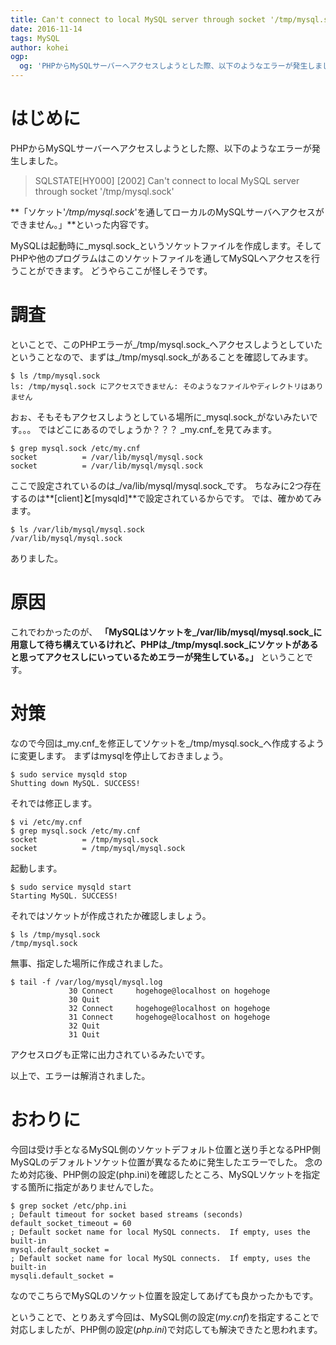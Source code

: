 ```yaml
---
title: Can't connect to local MySQL server through socket '/tmp/mysql.sock'
date: 2016-11-14
tags: MySQL
author: kohei
ogp:
  og: 'PHPからMySQLサーバーへアクセスしようとした際、以下のようなエラーが発生しました。'
---
```


# はじめに
PHPからMySQLサーバーへアクセスしようとした際、以下のようなエラーが発生しました。
> SQLSTATE[HY000] [2002] Can't connect to local MySQL server through socket '/tmp/mysql.sock' 

**「ソケット'_/tmp/mysql.sock_'を通してローカルのMySQLサーバへアクセスができません。」**といった内容です。

MySQLは起動時に_mysql.sock_というソケットファイルを作成します。そしてPHPや他のプログラムはこのソケットファイルを通してMySQLへアクセスを行うことができます。
どうやらここが怪しそうです。


# 調査
といことで、このPHPエラーが_/tmp/mysql.sock_へアクセスしようとしていたということなので、まずは_/tmp/mysql.sock_があることを確認してみます。

```bash:確認1(mysql.sock)
$ ls /tmp/mysql.sock
ls: /tmp/mysql.sock にアクセスできません: そのようなファイルやディレクトリはありません
```

おぉ、そもそもアクセスしようとしている場所に_mysql.sock_がないみたいです。。。
ではどこにあるのでしょうか？？？
_my.cnf_を見てみます。

```bash:確認2(mysql.sock)
$ grep mysql.sock /etc/my.cnf
socket          = /var/lib/mysql/mysql.sock
socket          = /var/lib/mysql/mysql.sock
```
ここで設定されているのは_/va/lib/mysql/mysql.sock_です。
ちなみに2つ存在するのは**[client]**と**[mysqld]**で設定されているからです。
では、確かめてみます。

```bash:確認3(mysql.sock)
$ ls /var/lib/mysql/mysql.sock
/var/lib/mysql/mysql.sock
```
ありました。

# 原因
これでわかったのが、
**「MySQLはソケットを_/var/lib/mysql/mysql.sock_に用意して待ち構えているけれど、PHPは_/tmp/mysql.sock_にソケットがあると思ってアクセスしにいっているためエラーが発生している。」**
ということです。

# 対策
なので今回は_my.cnf_を修正してソケットを_/tmp/mysql.sock_へ作成するように変更します。
まずはmysqlを停止しておきましょう。

```bash:mysql停止
$ sudo service mysqld stop
Shutting down MySQL. SUCCESS!
```

それでは修正します。

```bash:my.cnf修正
$ vi /etc/my.cnf
$ grep mysql.sock /etc/my.cnf
socket          = /tmp/mysql.sock
socket          = /tmp/mysql/mysql.sock
```

起動します。

```bash:mysql起動
$ sudo service mysqld start
Starting MySQL. SUCCESS! 
```

それではソケットが作成されたか確認しましょう。

```bash:確認
$ ls /tmp/mysql.sock
/tmp/mysql.sock
```
無事、指定した場所に作成されました。

```bash:
$ tail -f /var/log/mysql/mysql.log
		     30 Connect     hogehoge@localhost on hogehoge
		     30 Quit       
		     32 Connect     hogehoge@localhost on hogehoge
		     31 Connect     hogehoge@localhost on hogehoge
		     32 Quit       
		     31 Quit
```
アクセスログも正常に出力されているみたいです。

以上で、エラーは解消されました。


# おわりに
今回は受け手となるMySQL側のソケットデフォルト位置と送り手となるPHP側MySQLのデフォルトソケット位置が異なるために発生したエラーでした。
念のため対応後、PHP側の設定(php.ini)を確認したところ、MySQLソケットを指定する箇所に指定がありませんでした。

```bash:
$ grep socket /etc/php.ini
; Default timeout for socket based streams (seconds)
default_socket_timeout = 60
; Default socket name for local MySQL connects.  If empty, uses the built-in
mysql.default_socket =
; Default socket name for local MySQL connects.  If empty, uses the built-in
mysqli.default_socket =
```
なのでこちらでMySQLのソケット位置を設定してあげても良かったかもです。

ということで、とりあえず今回は、MySQL側の設定(_my.cnf_)を指定することで対応しましたが、PHP側の設定(_php.ini_)で対応しても解決できたと思われます。


